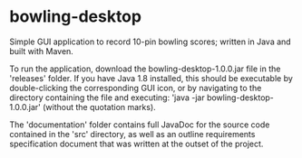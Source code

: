 # bowling-desktop
Simple GUI application to record 10-pin bowling scores; written in Java and built with Maven.

To run the application, download the bowling-desktop-1.0.0.jar file in the 'releases' folder.  If you have Java 1.8 installed, this should be executable by double-clicking the corresponding GUI icon, or by navigating to the directory containing the file and executing: 'java -jar bowling-desktop-1.0.0.jar' (without the quotation marks).

The 'documentation' folder contains full JavaDoc for the source code contained in the 'src' directory, as well as an outline requirements specification document that was written at the outset of the project.
